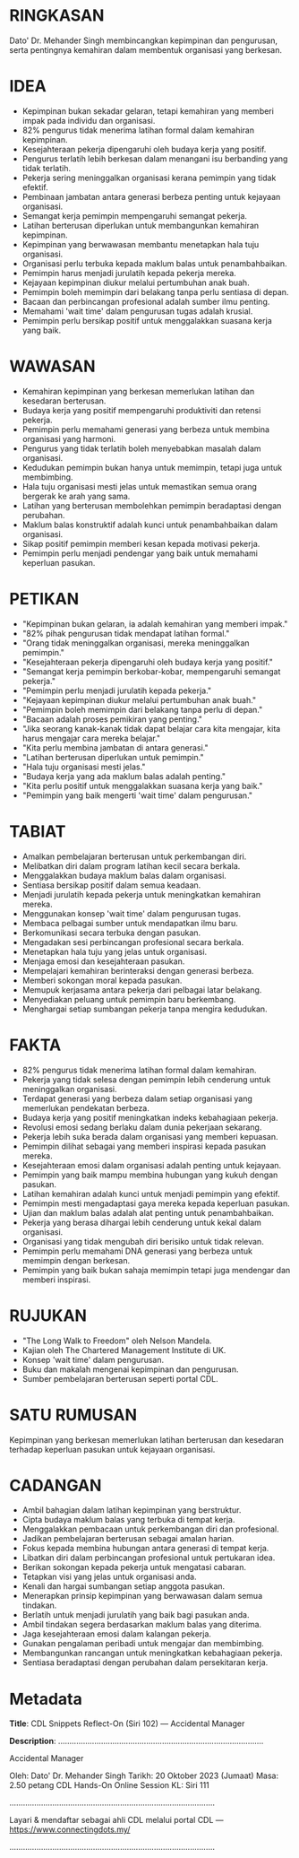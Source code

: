 # RINGKASAN
Dato' Dr. Mehander Singh membincangkan kepimpinan dan pengurusan, serta pentingnya kemahiran dalam membentuk organisasi yang berkesan.

# IDEA
- Kepimpinan bukan sekadar gelaran, tetapi kemahiran yang memberi impak pada individu dan organisasi.
- 82% pengurus tidak menerima latihan formal dalam kemahiran kepimpinan.
- Kesejahteraan pekerja dipengaruhi oleh budaya kerja yang positif.
- Pengurus terlatih lebih berkesan dalam menangani isu berbanding yang tidak terlatih.
- Pekerja sering meninggalkan organisasi kerana pemimpin yang tidak efektif.
- Pembinaan jambatan antara generasi berbeza penting untuk kejayaan organisasi.
- Semangat kerja pemimpin mempengaruhi semangat pekerja.
- Latihan berterusan diperlukan untuk membangunkan kemahiran kepimpinan.
- Kepimpinan yang berwawasan membantu menetapkan hala tuju organisasi.
- Organisasi perlu terbuka kepada maklum balas untuk penambahbaikan.
- Pemimpin harus menjadi jurulatih kepada pekerja mereka.
- Kejayaan kepimpinan diukur melalui pertumbuhan anak buah.
- Pemimpin boleh memimpin dari belakang tanpa perlu sentiasa di depan.
- Bacaan dan perbincangan profesional adalah sumber ilmu penting.
- Memahami 'wait time' dalam pengurusan tugas adalah krusial.
- Pemimpin perlu bersikap positif untuk menggalakkan suasana kerja yang baik.

# WAWASAN
- Kemahiran kepimpinan yang berkesan memerlukan latihan dan kesedaran berterusan.
- Budaya kerja yang positif mempengaruhi produktiviti dan retensi pekerja.
- Pemimpin perlu memahami generasi yang berbeza untuk membina organisasi yang harmoni.
- Pengurus yang tidak terlatih boleh menyebabkan masalah dalam organisasi.
- Kedudukan pemimpin bukan hanya untuk memimpin, tetapi juga untuk membimbing.
- Hala tuju organisasi mesti jelas untuk memastikan semua orang bergerak ke arah yang sama.
- Latihan yang berterusan membolehkan pemimpin beradaptasi dengan perubahan.
- Maklum balas konstruktif adalah kunci untuk penambahbaikan dalam organisasi.
- Sikap positif pemimpin memberi kesan kepada motivasi pekerja.
- Pemimpin perlu menjadi pendengar yang baik untuk memahami keperluan pasukan.

# PETIKAN
- "Kepimpinan bukan gelaran, ia adalah kemahiran yang memberi impak."
- "82% pihak pengurusan tidak mendapat latihan formal."
- "Orang tidak meninggalkan organisasi, mereka meninggalkan pemimpin."
- "Kesejahteraan pekerja dipengaruhi oleh budaya kerja yang positif."
- "Semangat kerja pemimpin berkobar-kobar, mempengaruhi semangat pekerja."
- "Pemimpin perlu menjadi jurulatih kepada pekerja."
- "Kejayaan kepimpinan diukur melalui pertumbuhan anak buah."
- "Pemimpin boleh memimpin dari belakang tanpa perlu di depan."
- "Bacaan adalah proses pemikiran yang penting."
- "Jika seorang kanak-kanak tidak dapat belajar cara kita mengajar, kita harus mengajar cara mereka belajar."
- "Kita perlu membina jambatan di antara generasi."
- "Latihan berterusan diperlukan untuk pemimpin."
- "Hala tuju organisasi mesti jelas."
- "Budaya kerja yang ada maklum balas adalah penting."
- "Kita perlu positif untuk menggalakkan suasana kerja yang baik."
- "Pemimpin yang baik mengerti 'wait time' dalam pengurusan."

# TABIAT
- Amalkan pembelajaran berterusan untuk perkembangan diri.
- Melibatkan diri dalam program latihan kecil secara berkala.
- Menggalakkan budaya maklum balas dalam organisasi.
- Sentiasa bersikap positif dalam semua keadaan.
- Menjadi jurulatih kepada pekerja untuk meningkatkan kemahiran mereka.
- Menggunakan konsep 'wait time' dalam pengurusan tugas.
- Membaca pelbagai sumber untuk mendapatkan ilmu baru.
- Berkomunikasi secara terbuka dengan pasukan.
- Mengadakan sesi perbincangan profesional secara berkala.
- Menetapkan hala tuju yang jelas untuk organisasi.
- Menjaga emosi dan kesejahteraan pasukan.
- Mempelajari kemahiran berinteraksi dengan generasi berbeza.
- Memberi sokongan moral kepada pasukan.
- Memupuk kerjasama antara pekerja dari pelbagai latar belakang.
- Menyediakan peluang untuk pemimpin baru berkembang.
- Menghargai setiap sumbangan pekerja tanpa mengira kedudukan.

# FAKTA
- 82% pengurus tidak menerima latihan formal dalam kemahiran.
- Pekerja yang tidak selesa dengan pemimpin lebih cenderung untuk meninggalkan organisasi.
- Terdapat generasi yang berbeza dalam setiap organisasi yang memerlukan pendekatan berbeza.
- Budaya kerja yang positif meningkatkan indeks kebahagiaan pekerja.
- Revolusi emosi sedang berlaku dalam dunia pekerjaan sekarang.
- Pekerja lebih suka berada dalam organisasi yang memberi kepuasan.
- Pemimpin dilihat sebagai yang memberi inspirasi kepada pasukan mereka.
- Kesejahteraan emosi dalam organisasi adalah penting untuk kejayaan.
- Pemimpin yang baik mampu membina hubungan yang kukuh dengan pasukan.
- Latihan kemahiran adalah kunci untuk menjadi pemimpin yang efektif.
- Pemimpin mesti mengadaptasi gaya mereka kepada keperluan pasukan.
- Ujian dan maklum balas adalah alat penting untuk penambahbaikan.
- Pekerja yang berasa dihargai lebih cenderung untuk kekal dalam organisasi.
- Organisasi yang tidak mengubah diri berisiko untuk tidak relevan.
- Pemimpin perlu memahami DNA generasi yang berbeza untuk memimpin dengan berkesan.
- Pemimpin yang baik bukan sahaja memimpin tetapi juga mendengar dan memberi inspirasi.

# RUJUKAN
- "The Long Walk to Freedom" oleh Nelson Mandela.
- Kajian oleh The Chartered Management Institute di UK.
- Konsep 'wait time' dalam pengurusan.
- Buku dan makalah mengenai kepimpinan dan pengurusan.
- Sumber pembelajaran berterusan seperti portal CDL.

# SATU RUMUSAN
Kepimpinan yang berkesan memerlukan latihan berterusan dan kesedaran terhadap keperluan pasukan untuk kejayaan organisasi.

# CADANGAN
- Ambil bahagian dalam latihan kepimpinan yang berstruktur.
- Cipta budaya maklum balas yang terbuka di tempat kerja.
- Menggalakkan pembacaan untuk perkembangan diri dan profesional.
- Jadikan pembelajaran berterusan sebagai amalan harian.
- Fokus kepada membina hubungan antara generasi di tempat kerja.
- Libatkan diri dalam perbincangan profesional untuk pertukaran idea.
- Berikan sokongan kepada pekerja untuk mengatasi cabaran.
- Tetapkan visi yang jelas untuk organisasi anda.
- Kenali dan hargai sumbangan setiap anggota pasukan.
- Menerapkan prinsip kepimpinan yang berwawasan dalam semua tindakan.
- Berlatih untuk menjadi jurulatih yang baik bagi pasukan anda.
- Ambil tindakan segera berdasarkan maklum balas yang diterima.
- Jaga kesejahteraan emosi dalam kalangan pekerja.
- Gunakan pengalaman peribadi untuk mengajar dan membimbing.
- Membangunkan rancangan untuk meningkatkan kebahagiaan pekerja.
- Sentiasa beradaptasi dengan perubahan dalam persekitaran kerja.

# Metadata
**Title**: CDL Snippets Reflect-On (Siri 102) — Accidental Manager

**Description**: ...........................................................................................

Accidental Manager

Oleh: Dato' Dr. Mehander Singh
Tarikh: 20 Oktober 2023 (Jumaat)
Masa: 2.50 petang
CDL Hands-On Online Session KL: Siri 111

...........................................................................................

Layari & mendaftar sebagai ahli CDL melalui portal CDL — https://www.connectingdots.my/

...........................................................................................